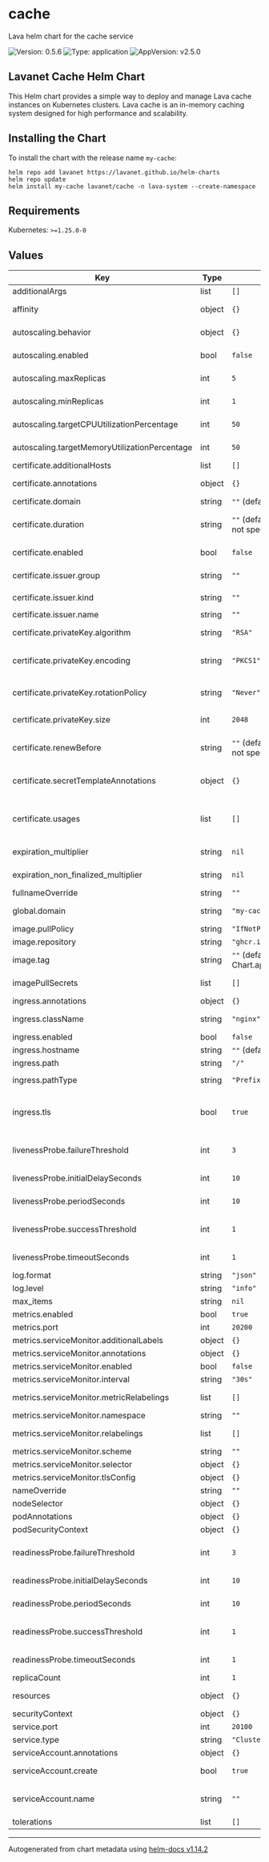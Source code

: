 # cache

Lava helm chart for the cache service

![Version: 0.5.6](https://img.shields.io/badge/Version-0.5.6-informational?style=flat-square) ![Type: application](https://img.shields.io/badge/Type-application-informational?style=flat-square) ![AppVersion: v2.5.0](https://img.shields.io/badge/AppVersion-v2.5.0-informational?style=flat-square)

## Lavanet Cache Helm Chart

This Helm chart provides a simple way to deploy and manage Lava cache instances on Kubernetes clusters.
Lava cache is an in-memory caching system designed for high performance and scalability.

## Installing the Chart

To install the chart with the release name `my-cache`:

```shell
helm repo add lavanet https://lavanet.github.io/helm-charts
helm repo update
helm install my-cache lavanet/cache -n lava-system --create-namespace
```

## Requirements

Kubernetes: `>=1.25.0-0`

## Values

| Key | Type | Default | Description |
|-----|------|---------|-------------|
| additionalArgs | list | `[]` | Lavap cache additional CLI arguments |
| affinity | object | `{}` | Assign custom [affinity] rules to the deployment |
| autoscaling.behavior | object | `{}` | Configures the scaling behavior of the target in both Up and Down directions. |
| autoscaling.enabled | bool | `false` | Enable Horizontal Pod Autoscaler ([HPA]) for the Cache |
| autoscaling.maxReplicas | int | `5` | Maximum number of replicas for the Cache [HPA] |
| autoscaling.minReplicas | int | `1` | Minimum number of replicas for the Cache [HPA] |
| autoscaling.targetCPUUtilizationPercentage | int | `50` | Average CPU utilization percentage for the Cache [HPA] |
| autoscaling.targetMemoryUtilizationPercentage | int | `50` | Average memory utilization percentage for the Cache [HPA] |
| certificate.additionalHosts | list | `[]` | Certificate Subject Alternate Names (SANs) |
| certificate.annotations | object | `{}` | Annotations to be applied to the Server Certificate |
| certificate.domain | string | `""` (defaults to global.domain) | Certificate primary domain (commonName) |
| certificate.duration | string | `""` (defaults to 2160h = 90d if not specified) | The requested 'duration' (i.e. lifetime) of the certificate. # Ref: <https://cert-manager.io/docs/usage/certificate/#renewal> |
| certificate.enabled | bool | `false` | Deploy a Certificate resource (requires cert-manager) |
| certificate.issuer.group | string | `""` | Certificate issuer group. Set if using an external issuer. Eg. `cert-manager.io` |
| certificate.issuer.kind | string | `""` | Certificate issuer kind. Either `Issuer` or `ClusterIssuer` |
| certificate.issuer.name | string | `""` | Certificate issuer name. Eg. `letsencrypt` |
| certificate.privateKey.algorithm | string | `"RSA"` | Algorithm used to generate certificate private key. One of: `RSA`, `Ed25519` or `ECDSA` |
| certificate.privateKey.encoding | string | `"PKCS1"` | The private key cryptography standards (PKCS) encoding for private key. Either: `PCKS1` or `PKCS8` |
| certificate.privateKey.rotationPolicy | string | `"Never"` | Rotation policy of private key when certificate is re-issued. Either: `Never` or `Always` |
| certificate.privateKey.size | int | `2048` | Key bit size of the private key. If algorithm is set to `Ed25519`, size is ignored. |
| certificate.renewBefore | string | `""` (defaults to 360h = 15d if not specified) | How long before the expiry a certificate should be renewed. # Ref: <https://cert-manager.io/docs/usage/certificate/#renewal> |
| certificate.secretTemplateAnnotations | object | `{}` | Annotations that allow the certificate to be composed from data residing in existing Kubernetes Resources |
| certificate.usages | list | `[]` | Usages for the certificate ## Ref: <https://cert-manager.io/docs/reference/api-docs/#cert-manager.io/v1.KeyUsage> |
| expiration_multiplier | string | `nil` | The expiration multiplier for items in the cache |
| expiration_non_finalized_multiplier | string | `nil` | The expiration non finalized multiplier for items in the cache |
| fullnameOverride | string | `""` | String to fully override `"cache.fullname"` |
| global.domain | string | `"my-cache.local"` | Default domain used by all components # Used for ingresses, certificates, etc. |
| image.pullPolicy | string | `"IfNotPresent"` | Image pull policy for the cache |
| image.repository | string | `"ghcr.io/lavanet/lava/lavap"` | Repository to use for the cache |
| image.tag | string | `""` (defaults to Chart.appVersion) | Tag to use for the cache |
| imagePullSecrets | list | `[]` | Secrets with credentials to pull images from a private registry |
| ingress.annotations | object | `{}` | Additional ingress annotations |
| ingress.className | string | `"nginx"` | Defines which ingress controller will implement the resource |
| ingress.enabled | bool | `false` | Enable an ingress resource for the provider |
| ingress.hostname | string | `""` (defaults to global.domain) | Cache hostname |
| ingress.path | string | `"/"` | The path to Provider |
| ingress.pathType | string | `"Prefix"` | Ingress path type. One of `Exact`, `Prefix` or `ImplementationSpecific` |
| ingress.tls | bool | `true` | Enable TLS configuration for the domain defined at `global.domain` # TLS certificate will be retrieved from a TLS secret with name: `cache-tls` |
| livenessProbe.failureThreshold | int | `3` | Minimum consecutive failures for the [probe] to be considered failed after having succeeded |
| livenessProbe.initialDelaySeconds | int | `10` | Number of seconds after the container has started before [probe] is initiated |
| livenessProbe.periodSeconds | int | `10` | How often (in seconds) to perform the [probe] |
| livenessProbe.successThreshold | int | `1` | Minimum consecutive successes for the [probe] to be considered successful after having failed |
| livenessProbe.timeoutSeconds | int | `1` | Number of seconds after which the [probe] times out |
| log.format | string | `"json"` | Cache log format, can be json or text |
| log.level | string | `"info"` | Cache log level |
| max_items | string | `nil` | Max items allowed in the cache |
| metrics.enabled | bool | `true` | Should enable prometheus metrics |
| metrics.port | int | `20200` | Metrics service port |
| metrics.serviceMonitor.additionalLabels | object | `{}` | Prometheus ServiceMonitor labels |
| metrics.serviceMonitor.annotations | object | `{}` | Prometheus ServiceMonitor annotations |
| metrics.serviceMonitor.enabled | bool | `false` | Enable a prometheus ServiceMonitor |
| metrics.serviceMonitor.interval | string | `"30s"` | Prometheus ServiceMonitor interval |
| metrics.serviceMonitor.metricRelabelings | list | `[]` | Prometheus [MetricRelabelConfigs] to apply to samples before ingestion |
| metrics.serviceMonitor.namespace | string | `""` | Prometheus ServiceMonitor namespace |
| metrics.serviceMonitor.relabelings | list | `[]` | Prometheus [RelabelConfigs] to apply to samples before scraping |
| metrics.serviceMonitor.scheme | string | `""` | Prometheus ServiceMonitor scheme |
| metrics.serviceMonitor.selector | object | `{}` | Prometheus ServiceMonitor selector |
| metrics.serviceMonitor.tlsConfig | object | `{}` | Prometheus ServiceMonitor tlsConfig |
| nameOverride | string | `""` | Provide a name in place of release name |
| nodeSelector | object | `{}` | [Node selector] |
| podAnnotations | object | `{}` | Annotations for the all deployed pods |
| podSecurityContext | object | `{}` |  |
| readinessProbe.failureThreshold | int | `3` | Minimum consecutive failures for the [probe] to be considered failed after having succeeded |
| readinessProbe.initialDelaySeconds | int | `10` | Number of seconds after the container has started before [probe] is initiated |
| readinessProbe.periodSeconds | int | `10` | How often (in seconds) to perform the [probe] |
| readinessProbe.successThreshold | int | `1` | Minimum consecutive successes for the [probe] to be considered successful after having failed |
| readinessProbe.timeoutSeconds | int | `1` | Number of seconds after which the [probe] times out |
| replicaCount | int | `1` | The number of cache pods to run. |
| resources | object | `{}` | Resource limits and requests for the cache pods |
| securityContext | object | `{}` |  |
| service.port | int | `20100` | Cache service port |
| service.type | string | `"ClusterIP"` | Cache service type |
| serviceAccount.annotations | object | `{}` | annotations to add to the service account |
| serviceAccount.create | bool | `true` | specifies whether a service account should be created |
| serviceAccount.name | string | `""` | the name of the service account to use. If not set and create is true, a name is generated using the fullname template |
| tolerations | list | `[]` | [Tolerations] for use with node taints |

----------------------------------------------
Autogenerated from chart metadata using [helm-docs v1.14.2](https://github.com/norwoodj/helm-docs/releases/v1.14.2)
